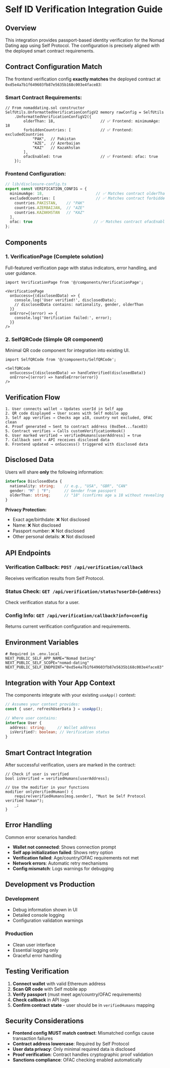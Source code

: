 # Self ID Verification Integration Guide

## Overview

This integration provides passport-based identity verification for the Nomad Dating app using Self Protocol. The configuration is precisely aligned with the deployed smart contract requirements.

## Contract Configuration Match

The frontend verification config **exactly matches** the deployed contract at `0xd5e4a7b1f649603fb87e5635b168c003e4face83`:

### Smart Contract Requirements:
```solidity
// From nomaddating.sol constructor
SelfUtils.UnformattedVerificationConfigV2 memory rawConfig = SelfUtils
    .UnformattedVerificationConfigV2({
        olderThan: 18,                    // ✅ Frontend: minimumAge: 18
        forbiddenCountries: [             // ✅ Frontend: excludedCountries
            "PAK",  // Pakistan
            "AZE",  // Azerbaijan  
            "KAZ"   // Kazakhstan
        ],
        ofacEnabled: true                 // ✅ Frontend: ofac: true
    });
```

### Frontend Configuration:
```typescript
// lib/disclosure-config.ts
export const VERIFICATION_CONFIG = {
  minimumAge: 18,                       // ✅ Matches contract olderThan
  excludedCountries: [                  // ✅ Matches contract forbiddenCountries
    countries.PAKISTAN,    // "PAK"
    countries.AZERBAIJAN,  // "AZE" 
    countries.KAZAKHSTAN   // "KAZ"
  ],
  ofac: true                           // ✅ Matches contract ofacEnabled
};
```

## Components

### 1. **VerificationPage** (Complete solution)
Full-featured verification page with status indicators, error handling, and user guidance.

```tsx
import VerificationPage from '@/components/VerificationPage';

<VerificationPage 
  onSuccess={(disclosedData) => {
    console.log('User verified!', disclosedData);
    // disclosedData contains: nationality, gender, olderThan
  }}
  onError={(error) => {
    console.log('Verification failed:', error);
  }}
/>
```

### 2. **SelfQRCode** (Simple QR component)
Minimal QR code component for integration into existing UI.

```tsx
import SelfQRCode from '@/components/SelfQRCode';

<SelfQRCode 
  onSuccess={(disclosedData) => handleVerified(disclosedData)}
  onError={(error) => handleError(error)}
/>
```

## Verification Flow

```
1. User connects wallet → Updates userId in Self app
2. QR code displayed → User scans with Self mobile app  
3. Self app verifies → Checks age ≥18, country not excluded, OFAC clean
4. Proof generated → Sent to contract address (0xd5e4...face83)
5. Contract verifies → Calls customVerificationHook() 
6. User marked verified → verifiedHumans[userAddress] = true
7. Callback sent → API receives disclosed data
8. Frontend updated → onSuccess() triggered with disclosed data
```

## Disclosed Data

Users will share **only** the following information:

```typescript
interface DisclosedData {
  nationality: string;    // e.g., "USA", "GBR", "CAN"
  gender: "M" | "F";      // Gender from passport
  olderThan: string;      // "18" (confirms age ≥ 18 without revealing exact age)
}
```

**Privacy Protection:**
- Exact age/birthdate: ❌ Not disclosed
- Name: ❌ Not disclosed  
- Passport number: ❌ Not disclosed
- Other personal details: ❌ Not disclosed

## API Endpoints

### Verification Callback: `POST /api/verification/callback`
Receives verification results from Self Protocol.

### Status Check: `GET /api/verification/status?userId={address}`
Check verification status for a user.

### Config Info: `GET /api/verification/callback?info=config`
Returns current verification configuration and requirements.

## Environment Variables

```env
# Required in .env.local
NEXT_PUBLIC_SELF_APP_NAME="Nomad Dating"
NEXT_PUBLIC_SELF_SCOPE="nomad-dating"  
NEXT_PUBLIC_SELF_ENDPOINT="0xd5e4a7b1f649603fb87e5635b168c003e4face83"
```

## Integration with Your App Context

The components integrate with your existing `useApp()` context:

```typescript
// Assumes your context provides:
const { user, refreshUserData } = useApp();

// Where user contains:
interface User {
  address: string;     // Wallet address
  isVerified?: boolean; // Verification status
}
```

## Smart Contract Integration

After successful verification, users are marked in the contract:

```solidity
// Check if user is verified
bool isVerified = verifiedHumans[userAddress];

// Use the modifier in your functions
modifier onlyVerifiedHuman() {
    require(verifiedHumans[msg.sender], "Must be Self Protocol verified human");
    _;
}
```

## Error Handling

Common error scenarios handled:

- **Wallet not connected**: Shows connection prompt
- **Self app initialization failed**: Shows retry option
- **Verification failed**: Age/country/OFAC requirements not met
- **Network errors**: Automatic retry mechanisms
- **Config mismatch**: Logs warnings for debugging

## Development vs Production

### Development
- Debug information shown in UI
- Detailed console logging
- Configuration validation warnings

### Production  
- Clean user interface
- Essential logging only
- Graceful error handling

## Testing Verification

1. **Connect wallet** with valid Ethereum address
2. **Scan QR code** with Self mobile app
3. **Verify passport** (must meet age/country/OFAC requirements)
4. **Check callback** in API logs
5. **Confirm contract state** - user should be in `verifiedHumans` mapping

## Security Considerations

- **Frontend config MUST match contract**: Mismatched configs cause transaction failures
- **Contract address lowercase**: Required by Self Protocol
- **User data privacy**: Only minimal required data is disclosed
- **Proof verification**: Contract handles cryptographic proof validation
- **Sanctions compliance**: OFAC checking enabled automatically